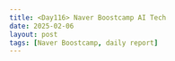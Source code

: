 ```yaml
---
title: <Day116> Naver Boostcamp AI Tech
date: 2025-02-06
layout: post
tags: [Naver Boostcamp, daily report]
---
```

